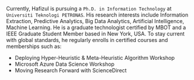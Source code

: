Currently, Hafizul is pursuing a `Ph.D. in Information Technology` at `Universiti Teknologi PETRONAS`. His research interests include Information Extraction, Predictive Analytics, Big Data Analytics, Artificial Intelligence, Machine Learning. He is a graduate technologist certified by MBOT and a IEEE Graduate Student Member based in New York, USA. To stay current with global standards, he regularly enrolls in certified courses and memberships such as:
<ul>
	<li>Deploying Hyper-Heuristic &amp; Meta-Heuristic Algorithm Workshop</li>
	<li>Microsoft Azure Data Science Workshop</li>
	<li>Moving Research Forward with ScienceDirect</li>
</ul>
